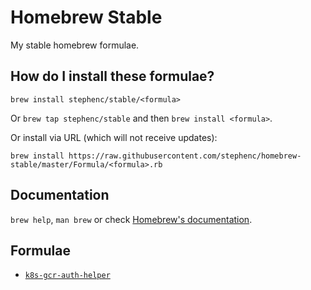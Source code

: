 # Homebrew Stable

My stable homebrew formulae.

## How do I install these formulae?
`brew install stephenc/stable/<formula>`

Or `brew tap stephenc/stable` and then `brew install <formula>`.

Or install via URL (which will not receive updates):

```
brew install https://raw.githubusercontent.com/stephenc/homebrew-stable/master/Formula/<formula>.rb
```

## Documentation
`brew help`, `man brew` or check [Homebrew's documentation](https://docs.brew.sh).


## Formulae

* [`k8s-gcr-auth-helper`](https://github.com/stephenc/k8s-gcr-auth-helper)